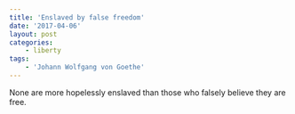 ```yaml
---
title: 'Enslaved by false freedom'
date: '2017-04-06'
layout: post
categories:
    - liberty
tags:
    - 'Johann Wolfgang von Goethe'
---
```


None are more hopelessly enslaved than those who falsely believe they are free.